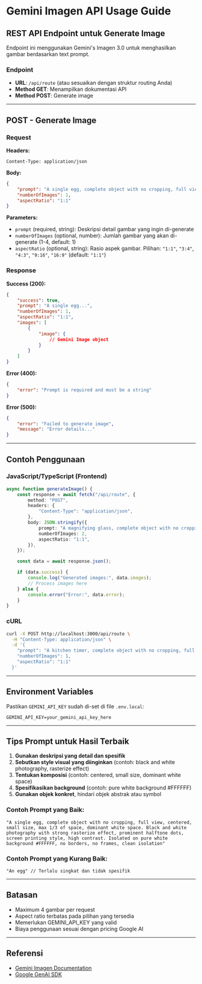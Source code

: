 # Gemini Imagen API Usage Guide

## REST API Endpoint untuk Generate Image

Endpoint ini menggunakan Gemini's Imagen 3.0 untuk menghasilkan gambar berdasarkan text prompt.

### Endpoint

-   **URL**: `/api/route` (atau sesuaikan dengan struktur routing Anda)
-   **Method GET**: Menampilkan dokumentasi API
-   **Method POST**: Generate image

---

## POST - Generate Image

### Request

**Headers:**

```
Content-Type: application/json
```

**Body:**

```json
{
    "prompt": "A single egg, complete object with no cropping, full view, centered, small size, max 1/3 of space, dominant white space. Black and white photography with strong rasterize effect, prominent halftone dots, screen printing style, high contrast. Isolated on pure white background #FFFFFF, no borders, no frames, clean isolation",
    "numberOfImages": 1,
    "aspectRatio": "1:1"
}
```

**Parameters:**

-   `prompt` (required, string): Deskripsi detail gambar yang ingin di-generate
-   `numberOfImages` (optional, number): Jumlah gambar yang akan di-generate (1-4, default: 1)
-   `aspectRatio` (optional, string): Rasio aspek gambar. Pilihan: `"1:1"`, `"3:4"`, `"4:3"`, `"9:16"`, `"16:9"` (default: `"1:1"`)

### Response

**Success (200):**

```json
{
    "success": true,
    "prompt": "A single egg...",
    "numberOfImages": 1,
    "aspectRatio": "1:1",
    "images": [
        {
            "image": {
                // Gemini Image object
            }
        }
    ]
}
```

**Error (400):**

```json
{
    "error": "Prompt is required and must be a string"
}
```

**Error (500):**

```json
{
    "error": "Failed to generate image",
    "message": "Error details..."
}
```

---

## Contoh Penggunaan

### JavaScript/TypeScript (Frontend)

```typescript
async function generateImage() {
    const response = await fetch("/api/route", {
        method: "POST",
        headers: {
            "Content-Type": "application/json",
        },
        body: JSON.stringify({
            prompt: "A magnifying glass, complete object with no cropping, full view, centered, small size, max 1/3 of space, dominant white space. Black and white photography with strong rasterize effect, prominent halftone dots, screen printing style, high contrast. Isolated on pure white background #FFFFFF",
            numberOfImages: 2,
            aspectRatio: "1:1",
        }),
    });

    const data = await response.json();

    if (data.success) {
        console.log("Generated images:", data.images);
        // Process images here
    } else {
        console.error("Error:", data.error);
    }
}
```

### cURL

```bash
curl -X POST http://localhost:3000/api/route \
  -H "Content-Type: application/json" \
  -d '{
    "prompt": "A kitchen timer, complete object with no cropping, full view, centered, small size, max 1/3 of space, dominant white space. Black and white photography with strong rasterize effect, prominent halftone dots, screen printing style, high contrast. Isolated on pure white background #FFFFFF",
    "numberOfImages": 1,
    "aspectRatio": "1:1"
  }'
```

---

## Environment Variables

Pastikan `GEMINI_API_KEY` sudah di-set di file `.env.local`:

```env
GEMINI_API_KEY=your_gemini_api_key_here
```

---

## Tips Prompt untuk Hasil Terbaik

1. **Gunakan deskripsi yang detail dan spesifik**
2. **Sebutkan style visual yang diinginkan** (contoh: black and white photography, rasterize effect)
3. **Tentukan komposisi** (contoh: centered, small size, dominant white space)
4. **Spesifikasikan background** (contoh: pure white background #FFFFFF)
5. **Gunakan objek konkret**, hindari objek abstrak atau symbol

### Contoh Prompt yang Baik:

```
"A single egg, complete object with no cropping, full view, centered, small size, max 1/3 of space, dominant white space. Black and white photography with strong rasterize effect, prominent halftone dots, screen printing style, high contrast. Isolated on pure white background #FFFFFF, no borders, no frames, clean isolation"
```

### Contoh Prompt yang Kurang Baik:

```
"An egg" // Terlalu singkat dan tidak spesifik
```

---

## Batasan

-   Maximum 4 gambar per request
-   Aspect ratio terbatas pada pilihan yang tersedia
-   Memerlukan GEMINI_API_KEY yang valid
-   Biaya penggunaan sesuai dengan pricing Google AI

---

## Referensi

-   [Gemini Imagen Documentation](https://ai.google.dev/gemini-api/docs/imagen#javascript)
-   [Google GenAI SDK](https://github.com/google/generative-ai-js)
